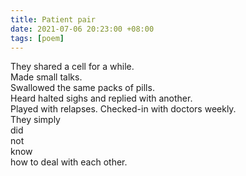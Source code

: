 ```yaml
---
title: Patient pair
date: 2021-07-06 20:23:00 +08:00
tags: [poem]
---
```



They shared a cell for a while.  
Made small talks.   
Swallowed the same packs of pills.  
Heard halted sighs and replied with another.  
Played with relapses.
Checked-in with doctors weekly.     
They simply   
did   
not   
know   
how to deal with each other.   
